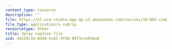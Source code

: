 ```yaml
---
content_type: resource
description: ''
file: https://ol-ocw-studio-app-qa.s3.amazonaws.com/courses/18-085-computational-science-and-engineering-i-fall-2008/44129c3483946cb59fdd89f3cce654ad_XUB7FcjaLRI.srt
file_type: application/x-subrip
resourcetype: Other
title: 3play caption file
uid: 44129c34-8394-6cb5-9fdd-89f3cce654ad
---
```

